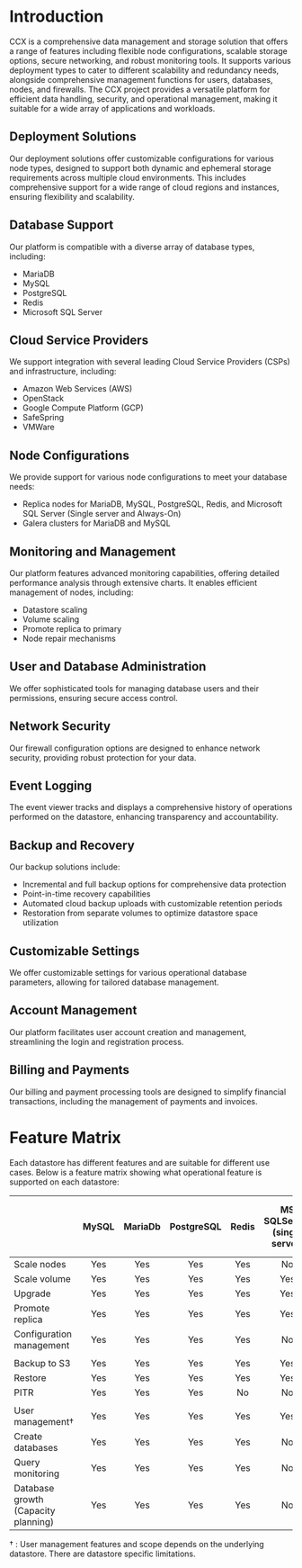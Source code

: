 # Introduction

CCX is a comprehensive data management and storage solution that offers a range of features including flexible node configurations, scalable storage options, secure networking, and robust monitoring tools. It supports various deployment types to cater to different scalability and redundancy needs, alongside comprehensive management functions for users, databases, nodes, and firewalls. The CCX project provides a versatile platform for efficient data handling, security, and operational management, making it suitable for a wide array of applications and workloads.

## Deployment Solutions

Our deployment solutions offer customizable configurations for various node types, designed to support both dynamic and ephemeral storage requirements across multiple cloud environments. This includes comprehensive support for a wide range of cloud regions and instances, ensuring flexibility and scalability.

## Database Support

Our platform is compatible with a diverse array of database types, including:

- MariaDB
- MySQL
- PostgreSQL
- Redis
- Microsoft SQL Server

## Cloud Service Providers

We support integration with several leading Cloud Service Providers (CSPs) and infrastructure, including:

- Amazon Web Services (AWS)
- OpenStack
- Google Compute Platform (GCP)
- SafeSpring
- VMWare

## Node Configurations

We provide support for various node configurations to meet your database needs:

- Replica nodes for MariaDB, MySQL, PostgreSQL, Redis, and Microsoft SQL Server (Single server and Always-On)
- Galera clusters for MariaDB and MySQL

## Monitoring and Management

Our platform features advanced monitoring capabilities, offering detailed performance analysis through extensive charts. It enables efficient management of nodes, including:

- Datastore scaling
- Volume scaling
- Promote replica to primary
- Node repair mechanisms

## User and Database Administration

We offer sophisticated tools for managing database users and their permissions, ensuring secure access control.

## Network Security

Our firewall configuration options are designed to enhance network security, providing robust protection for your data.

## Event Logging

The event viewer tracks and displays a comprehensive history of operations performed on the datastore, enhancing transparency and accountability.

## Backup and Recovery

Our backup solutions include:

- Incremental and full backup options for comprehensive data protection
- Point-in-time recovery capabilities
- Automated cloud backup uploads with customizable retention periods
- Restoration from separate volumes to optimize datastore space utilization

## Customizable Settings

We offer customizable settings for various operational database parameters, allowing for tailored database management.

## Account Management

Our platform facilitates user account creation and management, streamlining the login and registration process.

## Billing and Payments

Our billing and payment processing tools are designed to simplify financial transactions, including the management of payments and invoices.

# Feature Matrix
Each datastore has different features and are suitable for different use cases.
Below is a feature matrix showing what operational feature is supported on each datastore:


|           | MySQL | MariaDb | PostgreSQL | Redis | MS SQLServer<br/> (single server) |  MS SQLServer<br/> (Always-on, std license)|
|-----------|:-----:|:-------:|:----------:|:-----:|:---------:|:---------:|
|Scale nodes| Yes | Yes | Yes | Yes | No | No |
|Scale volume| Yes | Yes | Yes | Yes | Yes | Yes |
|Upgrade | Yes | Yes | Yes | Yes | Yes | Yes |
|Promote replica| Yes | Yes | Yes | Yes | Yes | Yes |
|Configuration management| Yes | Yes | Yes | Yes | No | No |
| |  |  | |  | |  |  |
|Backup to S3 | Yes | Yes | Yes | Yes | Yes | Yes |
|Restore | Yes | Yes | Yes | Yes | Yes | Yes |
|PITR | Yes | Yes | Yes | No | No | No |
| |  |  | |  | |  |  |
| User management&dagger; | Yes | Yes | Yes | Yes | Yes | Yes | Yes |
| Create databases | Yes | Yes | Yes | Yes | No | No | No |
| Query monitoring | Yes | Yes | Yes | Yes | No | Yes | Yes |
| Database growth <br/>(Capacity planning)| Yes | Yes | Yes | Yes | No | Yes | Yes |

&dagger; : User management features and scope depends on the underlying datastore. There are datastore specific limitations.

